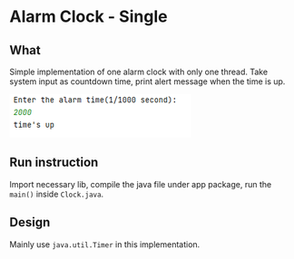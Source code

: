 # Alarm Clock - Single

## What
Simple implementation of one alarm clock with only one thread. 
Take system input as countdown time, print alert message when the time is up.

![screenshot.png](img/screenshot.PNG)

## Run instruction
Import necessary lib, compile the java file under app package, run the `main()` inside `Clock.java`.

## Design
Mainly use `java.util.Timer` in this implementation.